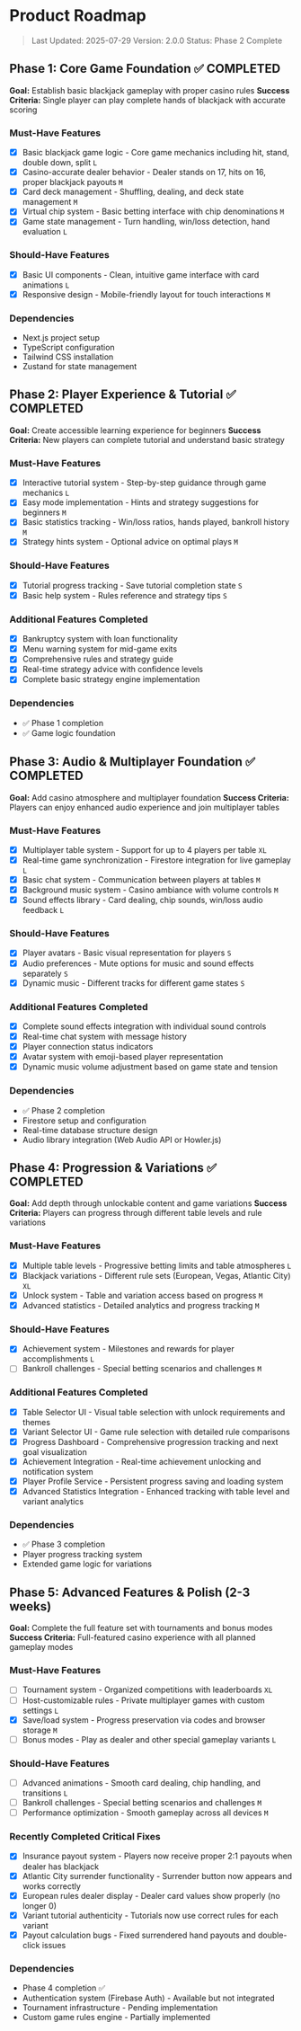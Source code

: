 # Product Roadmap

> Last Updated: 2025-07-29
> Version: 2.0.0
> Status: Phase 2 Complete

## Phase 1: Core Game Foundation ✅ COMPLETED

**Goal:** Establish basic blackjack gameplay with proper casino rules
**Success Criteria:** Single player can play complete hands of blackjack with accurate scoring

### Must-Have Features

- [x] Basic blackjack game logic - Core game mechanics including hit, stand, double down, split `L`
- [x] Casino-accurate dealer behavior - Dealer stands on 17, hits on 16, proper blackjack payouts `M`
- [x] Card deck management - Shuffling, dealing, and deck state management `M`
- [x] Virtual chip system - Basic betting interface with chip denominations `M`
- [x] Game state management - Turn handling, win/loss detection, hand evaluation `L`

### Should-Have Features

- [x] Basic UI components - Clean, intuitive game interface with card animations `L`
- [x] Responsive design - Mobile-friendly layout for touch interactions `M`

### Dependencies

- Next.js project setup
- TypeScript configuration
- Tailwind CSS installation
- Zustand for state management

## Phase 2: Player Experience & Tutorial ✅ COMPLETED

**Goal:** Create accessible learning experience for beginners
**Success Criteria:** New players can complete tutorial and understand basic strategy

### Must-Have Features

- [x] Interactive tutorial system - Step-by-step guidance through game mechanics `L`
- [x] Easy mode implementation - Hints and strategy suggestions for beginners `M`
- [x] Basic statistics tracking - Win/loss ratios, hands played, bankroll history `M`
- [x] Strategy hints system - Optional advice on optimal plays `M`

### Should-Have Features

- [x] Tutorial progress tracking - Save tutorial completion state `S`
- [x] Basic help system - Rules reference and strategy tips `S`

### Additional Features Completed

- [x] Bankruptcy system with loan functionality
- [x] Menu warning system for mid-game exits
- [x] Comprehensive rules and strategy guide
- [x] Real-time strategy advice with confidence levels
- [x] Complete basic strategy engine implementation

### Dependencies

- ✅ Phase 1 completion
- ✅ Game logic foundation

## Phase 3: Audio & Multiplayer Foundation ✅ COMPLETED

**Goal:** Add casino atmosphere and multiplayer foundation
**Success Criteria:** Players can enjoy enhanced audio experience and join multiplayer tables

### Must-Have Features

- [x] Multiplayer table system - Support for up to 4 players per table `XL`
- [x] Real-time game synchronization - Firestore integration for live gameplay `L`
- [x] Basic chat system - Communication between players at tables `M`
- [x] Background music system - Casino ambiance with volume controls `M`
- [x] Sound effects library - Card dealing, chip sounds, win/loss audio feedback `L`

### Should-Have Features

- [x] Player avatars - Basic visual representation for players `S`
- [x] Audio preferences - Mute options for music and sound effects separately `S`
- [x] Dynamic music - Different tracks for different game states `S`

### Additional Features Completed 

- [x] Complete sound effects integration with individual sound controls
- [x] Real-time chat system with message history
- [x] Player connection status indicators
- [x] Avatar system with emoji-based player representation
- [x] Dynamic music volume adjustment based on game state and tension

### Dependencies

- ✅ Phase 2 completion
- Firestore setup and configuration
- Real-time database structure design
- Audio library integration (Web Audio API or Howler.js)

## Phase 4: Progression & Variations ✅ COMPLETED

**Goal:** Add depth through unlockable content and game variations
**Success Criteria:** Players can progress through different table levels and rule variations

### Must-Have Features

- [x] Multiple table levels - Progressive betting limits and table atmospheres `L`
- [x] Blackjack variations - Different rule sets (European, Vegas, Atlantic City) `XL`
- [x] Unlock system - Table and variation access based on progress `M`
- [x] Advanced statistics - Detailed analytics and progress tracking `M`

### Should-Have Features

- [x] Achievement system - Milestones and rewards for player accomplishments `L`
- [ ] Bankroll challenges - Special betting scenarios and challenges `M`

### Additional Features Completed

- [x] Table Selector UI - Visual table selection with unlock requirements and themes
- [x] Variant Selector UI - Game rule selection with detailed rule comparisons  
- [x] Progress Dashboard - Comprehensive progression tracking and next goal visualization
- [x] Achievement Integration - Real-time achievement unlocking and notification system
- [x] Player Profile Service - Persistent progress saving and loading system
- [x] Advanced Statistics Integration - Enhanced tracking with table level and variant analytics

### Dependencies

- ✅ Phase 3 completion
- Player progress tracking system
- Extended game logic for variations

## Phase 5: Advanced Features & Polish (2-3 weeks)

**Goal:** Complete the full feature set with tournaments and bonus modes
**Success Criteria:** Full-featured casino experience with all planned gameplay modes

### Must-Have Features

- [ ] Tournament system - Organized competitions with leaderboards `XL`
- [ ] Host-customizable rules - Private multiplayer games with custom settings `L`
- [x] Save/load system - Progress preservation via codes and browser storage `M`
- [ ] Bonus modes - Play as dealer and other special gameplay variants `L`

### Should-Have Features

- [ ] Advanced animations - Smooth card dealing, chip handling, and transitions `L`
- [ ] Bankroll challenges - Special betting scenarios and challenges `M`
- [ ] Performance optimization - Smooth gameplay across all devices `M`

### Recently Completed Critical Fixes

- [x] Insurance payout system - Players now receive proper 2:1 payouts when dealer has blackjack
- [x] Atlantic City surrender functionality - Surrender button now appears and works correctly
- [x] European rules dealer display - Dealer card values show properly (no longer 0)
- [x] Variant tutorial authenticity - Tutorials now use correct rules for each variant
- [x] Payout calculation bugs - Fixed surrendered hand payouts and double-click issues

### Dependencies

- Phase 4 completion ✅
- Authentication system (Firebase Auth) - Available but not integrated
- Tournament infrastructure - Pending implementation
- Custom game rules engine - Partially implemented